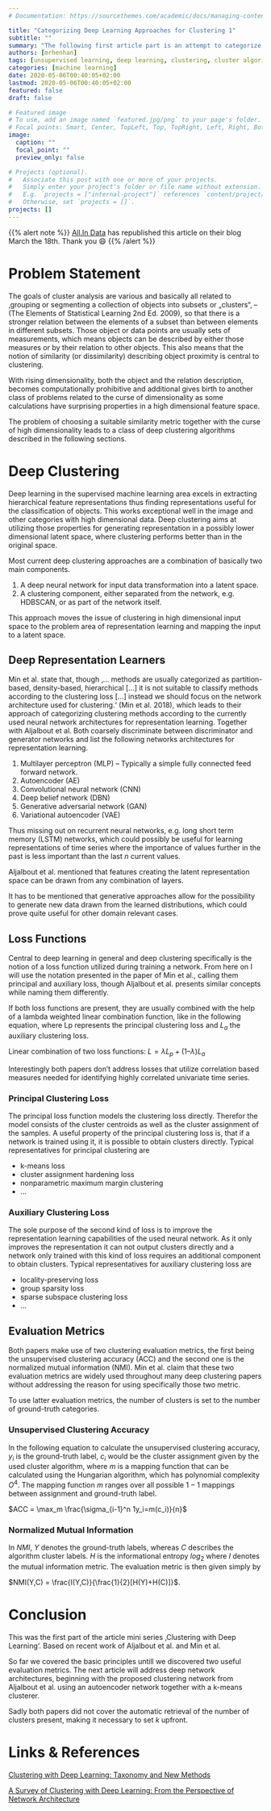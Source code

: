 ```yaml
---
# Documentation: https://sourcethemes.com/academic/docs/managing-content/

title: "Categorizing Deep Learning Approaches for Clustering 1"
subtitle: ""
summary: "The following first article part is an attempt to categorize and structure current state of the art (SoA) clustering approaches, making use off of the work of Aljalbout et al. and Min et al. for my current research at TECO Institute from Karlsruhe Institute of Technology regarding missing data imputation in large stock quotation and trade data sets, where clustering would be an obvious first step for retrieving highly correlated quotations or trade movements."
authors: [mrhenhan]
tags: [unsupervised learning, deep learning, clustering, cluster algorithms, loss functions, evaluation methods, finance, stock quotations]
categories: [machine learning]
date: 2020-05-06T00:40:05+02:00
lastmod: 2020-05-06T00:40:05+02:00
featured: false
draft: false

# Featured image
# To use, add an image named `featured.jpg/png` to your page's folder.
# Focal points: Smart, Center, TopLeft, Top, TopRight, Left, Right, BottomLeft, Bottom, BottomRight.
image:
  caption: ""
  focal_point: ""
  preview_only: false

# Projects (optional).
#   Associate this post with one or more of your projects.
#   Simply enter your project's folder or file name without extension.
#   E.g. `projects = ["internal-project"]` references `content/project/deep-learning/index.md`.
#   Otherwise, set `projects = []`.
projects: []
---
```

{{% alert note %}}
[All.In Data](https://www.all-in-data.de/de/kuenstliche-intelligenz/time-series-a-primer/) has republished this article on their blog March the 18th. Thank you :smile:
{{% /alert %}}

# Problem Statement
The goals of cluster analysis are various and basically all related to ‚grouping or segmenting a collection of objects into subsets or „clusters“‚ – (The Elements of Statistical Learning 2nd Ed. 2009), so that there is a stronger relation between the elements of a subset than between elements in different subsets. Those object or data points are usually sets of measurements, which means objects can be described by either those measures or by their relation to other objects. This also means that the notion of similarity (or dissimilarity) describing object proximity is central to clustering.

With rising dimensionality, both the object and the relation description, becomes computationally prohibitive and additional gives birth to another class of problems related to the curse of dimensionality as some calculations have surprising properties in a high dimensional feature space.

The problem of choosing a suitable similarity metric together with the curse of high dimensionality leads to a class of deep clustering algorithms described in the following sections.

# Deep Clustering
Deep learning in the supervised machine learning area excels in extracting hierarchical feature representations thus finding representations useful for the classification of objects. This works exceptional well in the image and other categories with high dimensional data. Deep clustering aims at utilizing those properties for generating representation in a possibly lower dimensional latent space, where clustering performs better than in the original space.

Most current deep clustering approaches are a combination of basically two main components.

1. A deep neural network for input data transformation into a latent space.
2. A clustering component, either separated from the network, e.g. HDBSCAN, or as part of the network itself.

This approach moves the issue of clustering in high dimensional input space to the problem area of representation learning and mapping the input to a latent space.

## Deep Representation Learners
Min et al. state that, though ‚… methods are usually categorized as partition-based, density-based, hierarchical […] it is not suitable to classify methods according to the clustering loss […] instead we should focus on the network architecture used for clustering.‘ (Min et al. 2018), which leads to their approach of categorizing clustering methods according to the currently used neural network architectures for representation learning. Together with Aljalbout et al. Both coarsely discriminate between discriminator and generator networks and list the following networks architectures for representation learning.

1. Multilayer perceptron (MLP) – Typically a simple fully connected feed forward network.
2. Autoencoder (AE)
3. Convolutional neural network (CNN)
4. Deep belief network (DBN)
5. Generative adversarial network (GAN)
6. Variational autoencoder (VAE)

Thus missing out on recurrent neural networks, e.g. long short term memory (LSTM) networks, which could possibly be useful for learning representations of time series where the importance of values further in the past is less important than the last $n$ current values.

Aljalbout et al. mentioned that features creating the latent representation space can be drawn from any combination of layers.

It has to be mentioned that generative approaches allow for the possibility to generate new data drawn from the learned distributions, which could prove quite useful for other domain relevant cases.

## Loss Functions
Central to deep learning in general and deep clustering specifically is the notion of a loss function utilized during training a network. From here on I will use the notation presented in the paper of Min et al., calling them principal and auxiliary loss, though Aljalbout et al. presents similar concepts while naming them differently.

If both loss functions are present, they are usually combined with the help of a lambda weighted linear combination function, like in the following equation, where Lp
represents the principal clustering loss and $L_a$ the auxiliary clustering loss.

Linear combination of two loss functions: $L=\lambda L_p+(1–\lambda)L_a$

Interestingly both papers don’t address losses that utilize correlation based measures needed for identifying highly correlated univariate time series.

### Principal Clustering Loss
The principal loss function models the clustering loss directly. Therefor the model consists of the cluster centroids as well as the cluster assignment of the samples. A useful property of the principal clustering loss is, that if a network is trained using it, it is possible to obtain clusters directly. Typical representatives for principal clustering are

- k-means loss
- cluster assignment hardening loss
- nonparametric maximum margin clustering
- …

### Auxiliary Clustering Loss
The sole purpose of the second kind of loss is to improve the representation learning capabilities
of the used neural network. As it only improves the representation it can not output clusters directly and a network only trained with this kind of loss requires an additional component to obtain clusters. Typical representatives for auxiliary clustering loss are

- locality-preserving loss
- group sparsity loss
- sparse subspace clustering loss
- …

## Evaluation Metrics
Both papers make use of two clustering evaluation metrics, the first being the unsupervised clustering accuracy (ACC) and the second one is the normalized mutual information (NMI). Min et al. claim that these two evaluation metrics are widely used throughout many deep clustering papers without addressing the reason for using specifically those two metric.

To use latter evaluation metrics, the number of clusters is set to the number of ground-truth categories.

### Unsupervised Clustering Accuracy
In the following equation to calculate the unsupervised clustering accuracy, $y_i$ is the ground-truth label, $c_i$ would be the cluster assignment given by the used cluster algorithm, where $m$ is a mapping function that can be calculated using the Hungarian algorithm, which has polynomial complexity $O^4$. The mapping function $m$ ranges over all possible $1-1$ mappings between assignment and ground-truth label.

$ACC = \max_m \frac{\sigma_{i-1}^n 1y_i=m(c_i)}{n}$

### Normalized Mutual Information
In $NMI$, $Y$ denotes the ground-truth labels, whereas $C$ describes the algorithm cluster labels.
$H$ is the informational entropy $log_2$ where $I$ denotes the mutual information metric. The evaluation metric is then given simply by

$NMI(Y,C) = \frac{I(Y,C)}{\frac{1}{2}[H(Y)+H(C)]}$.
    
# Conclusion
This was the first part of the article mini series ‚Clustering with Deep Learning‘. Based on recent work of Aljalbout et al. and Min et al.

So far we covered the basic principles untill we discovered two useful evaluation metrics. The next article will address deep network architectures, beginning with the proposed clustering network from Aljalbout et al. using an autoencoder network together with a k-means clusterer.

Sadly both papers did not cover the automatic retrieval of the number of clusters present, making it necessary to set $k$ upfront.

# Links & References
[Clustering with Deep Learning: Taxonomy and New Methods](https://arxiv.org/abs/1801.07648)

[A Survey of Clustering with Deep Learning: From the Perspective of Network Architecture](https://www.researchgate.net/ptering_with_Deep_Learning_From_the_Perspective_of_Network_Architecture)
